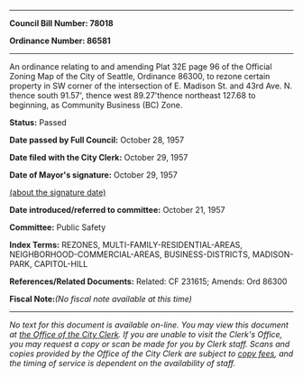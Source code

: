 

********

**Council Bill Number: 78018**
   
**Ordinance Number: 86581**
********

 An ordinance relating to and amending Plat 32E page 96 of the Official Zoning Map of the City of Seattle, Ordinance 86300, to rezone certain property in SW corner of the intersection of E. Madison St. and 43rd Ave. N. thence south 91.57', thence west 89.27'thence northeast 127.68 to beginning, as Community Business (BC) Zone.

**Status:** Passed
   
**Date passed by Full Council:** October 28, 1957
   
**Date filed with the City Clerk:** October 29, 1957
   
**Date of Mayor's signature:** October 29, 1957
   
[(about the signature date)](/~public/approvaldate.htm)
   
   
   
**Date introduced/referred to committee:** October 21, 1957
   
**Committee:** Public Safety
   
   
**Index Terms:** REZONES, MULTI-FAMILY-RESIDENTIAL-AREAS, NEIGHBORHOOD-COMMERCIAL-AREAS, BUSINESS-DISTRICTS, MADISON-PARK, CAPITOL-HILL

**References/Related Documents:** Related: CF 231615; Amends: Ord 86300

**Fiscal Note:**_(No fiscal note available at this time)_
********

_No text for this document is available on-line. You may view this document at [the Office of the City Clerk](http://www.seattle.gov/leg/clerk/contactUs.htm). If you are unable to visit the Clerk's Office, you may request a copy or scan be made for you by Clerk staff. Scans and copies provided by the Office of the City Clerk are subject to [copy fees](http://clerk.seattle.gov/~public/clerkfees.htm), and the timing of service is dependent on the availability of staff._

